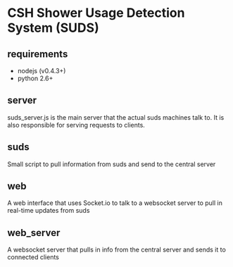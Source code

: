 # CSH Shower Usage Detection System (SUDS)

requirements
---
* nodejs (v0.4.3+)
* python 2.6+

server
---
suds_server.js is the main server that the actual suds machines talk to. It is also responsible for serving requests to clients.

suds
---
Small script to pull information from suds and send to the central server

web
---
A web interface that uses Socket.io to talk to a websocket server to pull in real-time updates from suds

web_server
---
A websocket server that pulls in info from the central server and sends it to connected clients

